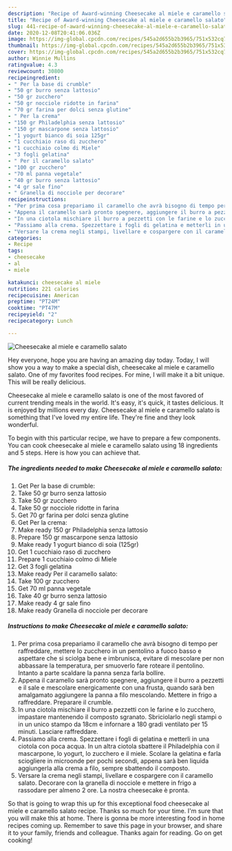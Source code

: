 ```yaml
---
description: "Recipe of Award-winning Cheesecake al miele e caramello salato"
title: "Recipe of Award-winning Cheesecake al miele e caramello salato"
slug: 441-recipe-of-award-winning-cheesecake-al-miele-e-caramello-salato
date: 2020-12-08T20:41:06.036Z
image: https://img-global.cpcdn.com/recipes/545a2d655b2b3965/751x532cq70/cheesecake-al-miele-e-caramello-salato-recipe-main-photo.jpg
thumbnail: https://img-global.cpcdn.com/recipes/545a2d655b2b3965/751x532cq70/cheesecake-al-miele-e-caramello-salato-recipe-main-photo.jpg
cover: https://img-global.cpcdn.com/recipes/545a2d655b2b3965/751x532cq70/cheesecake-al-miele-e-caramello-salato-recipe-main-photo.jpg
author: Winnie Mullins
ratingvalue: 4.3
reviewcount: 30800
recipeingredient:
- " Per la base di crumble"
- "50 gr burro senza lattosio"
- "50 gr zucchero"
- "50 gr nocciole ridotte in farina"
- "70 gr farina per dolci senza glutine"
- " Per la crema"
- "150 gr Philadelphia senza lattosio"
- "150 gr mascarpone senza lattosio"
- "1 yogurt bianco di soia 125gr"
- "1 cucchiaio raso di zucchero"
- "1 cucchiaio colmo di Miele"
- "3 fogli gelatina"
- " Per il caramello salato"
- "100 gr zucchero"
- "70 ml panna vegetale"
- "40 gr burro senza lattosio"
- "4 gr sale fino"
- " Granella di nocciole per decorare"
recipeinstructions:
- "Per prima cosa prepariamo il caramello che avrà bisogno di tempo per raffreddare, mettere lo zucchero in un pentolino a fuoco basso e aspettare che si sciolga bene e imbrunisca, evitare di mescolare per non abbassare la temperatura, per smuoverlo fare roteare il pentolino. Intanto a parte scaldare la panna senza farla bollire."
- "Appena il caramello sarà pronto spegnere, aggiungere il burro a pezzetti e il sale e mescolare energicamente con una frusta, quando sarà ben amalgamato aggiungere la panna a filo mescolando. Mettere in frigo a raffreddare. Preparare il crumble."
- "In una ciotola mischiare il burro a pezzetti con le farine e lo zucchero, impastare mantenendo il composto sgranato. Sbriciolarlo negli stampi o in un unico stampo da 18cm e infornare a 180 gradi ventilato per 15 minuti. Lasciare raffreddare."
- "Passiamo alla crema. Spezzettare i fogli di gelatina e metterli in una ciotola con poca acqua. In un altra ciotola sbattere il Philadelphia con il mascarpone, lo yogurt, lo zucchero e il miele. Scolare la gelatina e farla sciogliere in microonde per pochi secondi, appena sarà ben liquida aggiungerla alla crema a filo, sempre sbattendo il composto."
- "Versare la crema negli stampi, livellare e cospargere con il caramello salato. Decorare con la granella di nocciole e mettere in frigo a rassodare per almeno 2 ore. La nostra cheesecake è pronta."
categories:
- Recipe
tags:
- cheesecake
- al
- miele

katakunci: cheesecake al miele 
nutrition: 221 calories
recipecuisine: American
preptime: "PT24M"
cooktime: "PT47M"
recipeyield: "2"
recipecategory: Lunch

---
```



![Cheesecake al miele e caramello salato](https://img-global.cpcdn.com/recipes/545a2d655b2b3965/751x532cq70/cheesecake-al-miele-e-caramello-salato-recipe-main-photo.jpg)

Hey everyone, hope you are having an amazing day today. Today, I will show you a way to make a special dish, cheesecake al miele e caramello salato. One of my favorites food recipes. For mine, I will make it a bit unique. This will be really delicious.



Cheesecake al miele e caramello salato is one of the most favored of current trending meals in the world. It's easy, it's quick, it tastes delicious. It is enjoyed by millions every day. Cheesecake al miele e caramello salato is something that I've loved my entire life. They're fine and they look wonderful.


To begin with this particular recipe, we have to prepare a few components. You can cook cheesecake al miele e caramello salato using 18 ingredients and 5 steps. Here is how you can achieve that.

<!--inarticleads1-->

##### The ingredients needed to make Cheesecake al miele e caramello salato:

1. Get  Per la base di crumble:
1. Take 50 gr burro senza lattosio
1. Take 50 gr zucchero
1. Take 50 gr nocciole ridotte in farina
1. Get 70 gr farina per dolci senza glutine
1. Get  Per la crema:
1. Make ready 150 gr Philadelphia senza lattosio
1. Prepare 150 gr mascarpone senza lattosio
1. Make ready 1 yogurt bianco di soia (125gr)
1. Get 1 cucchiaio raso di zucchero
1. Prepare 1 cucchiaio colmo di Miele
1. Get 3 fogli gelatina
1. Make ready  Per il caramello salato:
1. Take 100 gr zucchero
1. Get 70 ml panna vegetale
1. Take 40 gr burro senza lattosio
1. Make ready 4 gr sale fino
1. Make ready  Granella di nocciole per decorare




<!--inarticleads2-->

##### Instructions to make Cheesecake al miele e caramello salato:

1. Per prima cosa prepariamo il caramello che avrà bisogno di tempo per raffreddare, mettere lo zucchero in un pentolino a fuoco basso e aspettare che si sciolga bene e imbrunisca, evitare di mescolare per non abbassare la temperatura, per smuoverlo fare roteare il pentolino. Intanto a parte scaldare la panna senza farla bollire.
1. Appena il caramello sarà pronto spegnere, aggiungere il burro a pezzetti e il sale e mescolare energicamente con una frusta, quando sarà ben amalgamato aggiungere la panna a filo mescolando. Mettere in frigo a raffreddare. Preparare il crumble.
1. In una ciotola mischiare il burro a pezzetti con le farine e lo zucchero, impastare mantenendo il composto sgranato. Sbriciolarlo negli stampi o in un unico stampo da 18cm e infornare a 180 gradi ventilato per 15 minuti. Lasciare raffreddare.
1. Passiamo alla crema. Spezzettare i fogli di gelatina e metterli in una ciotola con poca acqua. In un altra ciotola sbattere il Philadelphia con il mascarpone, lo yogurt, lo zucchero e il miele. Scolare la gelatina e farla sciogliere in microonde per pochi secondi, appena sarà ben liquida aggiungerla alla crema a filo, sempre sbattendo il composto.
1. Versare la crema negli stampi, livellare e cospargere con il caramello salato. Decorare con la granella di nocciole e mettere in frigo a rassodare per almeno 2 ore. La nostra cheesecake è pronta.




So that is going to wrap this up for this exceptional food cheesecake al miele e caramello salato recipe. Thanks so much for your time. I'm sure that you will make this at home. There is gonna be more interesting food in home recipes coming up. Remember to save this page in your browser, and share it to your family, friends and colleague. Thanks again for reading. Go on get cooking!
